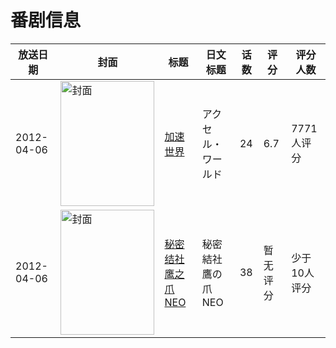 # 番剧信息

|放送日期|封面|标题|日文标题|话数|评分|评分人数|
|---|---|---|---|---|---|---|
|2012-04-06|<img src="//lain.bgm.tv/pic/cover/c/d9/d8/23685_Y1wYG.jpg" alt="封面" style="width:150px;height:200px;object-fit:cover;">|[加速世界](https://bangumi.tv/subject/23685)|アクセル・ワールド|24|6.7|7771人评分|
|2012-04-06|<img src="//lain.bgm.tv/pic/cover/c/2d/49/37620_F2F8N.jpg" alt="封面" style="width:150px;height:200px;object-fit:cover;">|[秘密结社 鹰之爪NEO](https://bangumi.tv/subject/37620)|秘密結社 鷹の爪NEO|38|暂无评分|少于10人评分|
